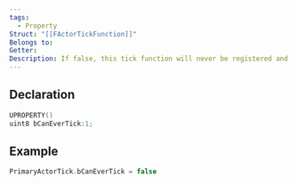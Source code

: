 ```yaml
---
tags:
  - Property
Struct: "[[FActorTickFunction]]"
Belongs to: 
Getter: 
Description: If false, this tick function will never be registered and will never tick. Only settable in defaults
---
```


## Declaration

```cpp
UPROPERTY() 
uint8 bCanEverTick:1;
```

## Example

```cpp
PrimaryActorTick.bCanEverTick = false
```